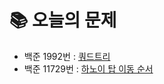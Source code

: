 # 📚 오늘의 문제
- 백준 1992번 : [쿼드트리](https://www.acmicpc.net/problem/1992)
- 백준 11729번 : [하노이 탑 이동 순서](https://www.acmicpc.net/problem/11729)

